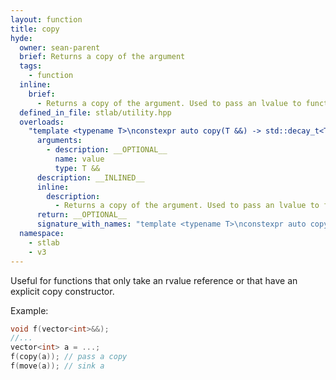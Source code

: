 ```yaml
---
layout: function
title: copy
hyde:
  owner: sean-parent
  brief: Returns a copy of the argument
  tags:
    - function
  inline:
    brief:
      - Returns a copy of the argument. Used to pass an lvalue to function taking an rvalue or to copy a type with an `explicit` copy-constructor.
  defined_in_file: stlab/utility.hpp
  overloads:
    "template <typename T>\nconstexpr auto copy(T &&) -> std::decay_t<T>":
      arguments:
        - description: __OPTIONAL__
          name: value
          type: T &&
      description: __INLINED__
      inline:
        description:
          - Returns a copy of the argument. Used to pass an lvalue to function taking an rvalue or to copy a type with an `explicit` copy-constructor.
      return: __OPTIONAL__
      signature_with_names: "template <typename T>\nconstexpr auto copy(T && value) -> std::decay_t<T>"
  namespace:
    - stlab
    - v3
---
```


Useful for functions that only take an rvalue reference or that have an explicit copy constructor.

Example:
```cpp
void f(vector<int>&&);
//...
vector<int> a = ...;
f(copy(a)); // pass a copy
f(move(a)); // sink a
```
